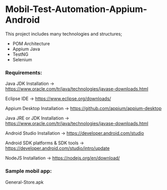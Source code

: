 # Mobil-Test-Automation-Appium-Android

This project includes many technologies and structures;

- POM Architecture
- Appium Java
- TestNG
- Selenium



### Requirements:

Java JDK Installation -> https://www.oracle.com/tr/java/technologies/javase-downloads.html

Eclipse IDE -> https://www.eclipse.org/downloads/

Appium Desktop Installation -> https://github.com/appium/appium-desktop

Java JRE or JDK Installation -> https://www.oracle.com/tr/java/technologies/javase-downloads.html

Android Studio Installation -> https://developer.android.com/studio

Android SDK platforms & SDK tools -> https://developer.android.com/studio/intro/update

NodeJS Installation -> https://nodejs.org/en/download/


### Sample mobil app:

General-Store.apk
